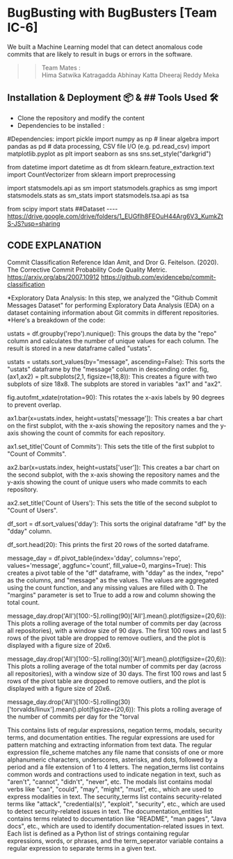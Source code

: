 # BugBusting with BugBusters [Team IC-6] 
We built a Machine Learning model that can detect anomalous code commits that are likely to result in bugs or errors in the software.

>> Team Mates :  
>>Hima Satwika Katragadda
>>Abhinay Katta
>>Dheeraj Reddy Meka


                                                                                                                            
## Installation & Deployment 📦    & ## Tools Used 🛠️
- Clone the repository and modify the content 
- Dependencies to be installed :


#Dependencies:
import pickle
import numpy as np # linear algebra
import pandas as pd # data processing, CSV file I/O (e.g. pd.read_csv)
import matplotlib.pyplot as plt
import seaborn as sns
sns.set_style("darkgrid")

from datetime import datetime as dt
from sklearn.feature_extraction.text import CountVectorizer
from sklearn import preprocessing

import statsmodels.api as sm
import statsmodels.graphics as smg
import statsmodels.stats as sm_stats
import statsmodels.tsa.api as tsa

from scipy import stats
##Dataset
----https://drive.google.com/drive/folders/1_EUGflh8FEOuH44Arg6V3_KumkZtS-JS?usp=sharing

## CODE EXPLANATION    
Commit Classification
Reference
Idan Amit, and Dror G. Feitelson. (2020). The Corrective Commit Probability Code Quality Metric.
https://arxiv.org/abs/2007.10912
https://github.com/evidencebp/commit-classification


*Exploratory Data Analysis: In this step, we analyzed the "Github Commit Messages Dataset" for performing Exploratory Data Analysis (EDA) on a dataset containing information about Git commits in different repositories.
*Here's a breakdown of the code:

ustats = df.groupby('repo').nunique(): This groups the data by the "repo" column and calculates the number of unique values for each column. The result is stored in a new dataframe called "ustats".

ustats = ustats.sort_values(by="message", ascending=False): This sorts the "ustats" dataframe by the "message" column in descending order.
fig, (ax1,ax2) = plt.subplots(2,1, figsize=(18,8)): This creates a figure with two subplots of size 18x8. The subplots are stored in variables "ax1" and "ax2".

fig.autofmt_xdate(rotation=90): This rotates the x-axis labels by 90 degrees to prevent overlap.

ax1.bar(x=ustats.index, height=ustats['message']): This creates a bar chart on the first subplot, with the x-axis showing the repository names and the y-axis showing the count of commits for each repository.

ax1.set_title('Count of Commits'): This sets the title of the first subplot to "Count of Commits".

ax2.bar(x=ustats.index, height=ustats['user']): This creates a bar chart on the second subplot, with the x-axis showing the repository names and the y-axis showing the count of unique users who made commits to each repository.


ax2.set_title('Count of Users'): This sets the title of the second subplot to "Count of Users".

df_sort = df.sort_values('dday'): This sorts the original dataframe "df" by the "dday" column.

df_sort.head(20): This prints the first 20 rows of the sorted dataframe.

message_day = df.pivot_table(index='dday', columns='repo', values='message', aggfunc='count', fill_value=0, margins=True): This creates a pivot table of the "df" dataframe, with "dday" as the index, "repo" as the columns, and "message" as the values. The values are aggregated using the count function, and any missing values are filled with 0. The "margins" parameter is set to True to add a row and column showing the total count.

message_day.drop('All')[100:-5].rolling(90)['All'].mean().plot(figsize=(20,6)): This plots a rolling average of the total number of commits per day (across all repositories), with a window size of 90 days. The first 100 rows and last 5 rows of the pivot table are dropped to remove outliers, and the plot is displayed with a figure size of 20x6.

message_day.drop('All')[100:-5].rolling(30)['All'].mean().plot(figsize=(20,6)): This plots a rolling average of the total number of commits per day (across all repositories), with a window size of 30 days. The first 100 rows and last 5 rows of the pivot table are dropped to remove outliers, and the plot is displayed with a figure size of 20x6.

message_day.drop('All')[100:-5].rolling(30)['torvalds/linux'].mean().plot(figsize=(20,6)): This plots a rolling average of the number of commits per day for the "torval


This contains lists of regular expressions, negation terms, modals, security terms, and documentation entities.
The regular expressions are used for pattern matching and extracting information from text data. The regular expression file_scheme matches any file name that consists of one or more alphanumeric characters, underscores, asterisks, and dots, followed by a period and a file extension of 1 to 4 letters.
The negation_terms list contains common words and contractions used to indicate negation in text, such as "aren't", "cannot", "didn't", "never", etc.
The modals list contains modal verbs like "can", "could", "may", "might", "must", etc., which are used to express modalities in text.
The security_terms list contains security-related terms like "attack", "credential(s)", "exploit", "security", etc., which are used to detect security-related issues in text.
The documentation_entities list contains terms related to documentation like "README", "man pages", "Java docs", etc., which are used to identify documentation-related issues in text.
Each list is defined as a Python list of strings containing regular expressions, words, or phrases, and the term_seperator variable contains a regular expression to separate terms in a given text.
